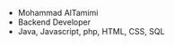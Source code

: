 - Mohammad AlTamimi
- Backend Developer
- Java, Javascript, php, HTML, CSS, SQL

<!---
MohdTamimi1/MohdTamimi1 is a ✨ special ✨ repository because its `README.md` (this file) appears on your GitHub profile.
You can click the Preview link to take a look at your changes.
--->
